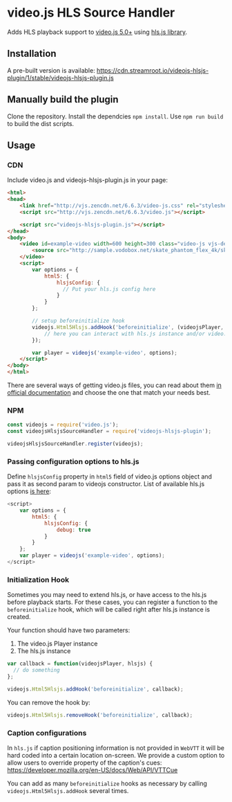 # video.js HLS Source Handler

Adds HLS playback support to [video.js 5.0+](https://github.com/videojs/video.js) using [hls.js library](https://github.com/video-dev/hls.js/).

## Installation

A pre-built version is available: https://cdn.streamroot.io/videojs-hlsjs-plugin/1/stable/videojs-hlsjs-plugin.js

## Manually build the plugin

Clone the repository.
Install the dependcies `npm install`.
Use `npm run build` to build the dist scripts.

## Usage
### CDN
Include video.js and videojs-hlsjs-plugin.js in your page:

```html
<html>
<head>
    <link href="http://vjs.zencdn.net/6.6.3/video-js.css" rel="stylesheet">
    <script src="http://vjs.zencdn.net/6.6.3/video.js"></script>

    <script src="videojs-hlsjs-plugin.js"></script>
</head>
<body>
    <video id=example-video width=600 height=300 class="video-js vjs-default-skin" controls>
        <source src="http://sample.vodobox.net/skate_phantom_flex_4k/skate_phantom_flex_4k.m3u8" type="application/x-mpegURL">
    </video>
    <script>
        var options = {
            html5: {
                hlsjsConfig: {
                  // Put your hls.js config here
                }
            }
        };

        // setup beforeinitialize hook
        videojs.Html5Hlsjs.addHook('beforeinitialize', (videojsPlayer, hlsjsInstance) => {
            // here you can interact with hls.js instance and/or video.js playback is initialized
        });

        var player = videojs('example-video', options);
    </script>
</body>
</html>
```

There are several ways of getting video.js files, you can read about them [in official documentation](http://videojs.com/getting-started/) and choose the one that match your needs best.

### NPM

```javascript
const videojs = require('video.js');
const videojsHlsjsSourceHandler = require('videojs-hlsjs-plugin');

videojsHlsjsSourceHandler.register(videojs);
```

### Passing configuration options to hls.js

Define `hlsjsConfig` property in `html5` field of video.js options object and pass it as second param to videojs constructor. List of available hls.js options [is here](https://github.com/video-dev/hls.js/blob/master/docs/API.md#fine-tuning):

```javascript
<script>
    var options = {
        html5: {
            hlsjsConfig: {
                debug: true
            }
        }
    };
    var player = videojs('example-video', options);
</script>
```

### Initialization Hook

Sometimes you may need to extend hls.js, or have access to the hls.js before playback starts. For these cases, you can register a function to the `beforeinitialize` hook, which will be called right after hls.js instance is created.

Your function should have two parameters:
 1. The video.js Player instance
 2. The hls.js instance

```javascript
var callback = function(videojsPlayer, hlsjs) {
  // do something
};

videojs.Html5Hlsjs.addHook('beforeinitialize', callback);
```

You can remove the hook by:
```javascript
videojs.Html5Hlsjs.removeHook('beforeinitialize', callback);
```

### Caption configurations
In `hls.js` if caption positioning information is not provided in `WebVTT` it will be hard coded into a certain location on-screen. We provide a custom option to allow users to override property of the caption's cues: https://developer.mozilla.org/en-US/docs/Web/API/VTTCue

You can add as many `beforeinitialize` hooks as necessary by calling `videojs.Html5Hlsjs.addHook` several times.
